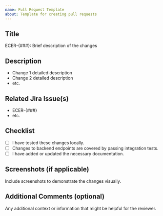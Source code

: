 ```yaml
---
name: Pull Request Template
about: Template for creating pull requests
---
```


## Title
ECER-{###}: Brief description of the changes

## Description

- Change 1 detailed description
- Change 2 detailed description
- etc.

## Related Jira Issue(s)

- ECER-{###}
- etc.

## Checklist
- [ ] I have tested these changes locally.
- [ ] Changes to backend endpoints are covered by passing integration tests.
- [ ] I have added or updated the necessary documentation.

## Screenshots (if applicable)
Include screenshots to demonstrate the changes visually.

## Additional Comments (optional)
Any additional context or information that might be helpful for the reviewer.